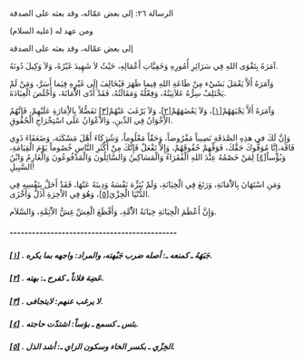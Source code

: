   الرسالة  ٢٦: إلى بعض عمّاله، وقد بعثه على الصدقة	

ومن عهد له (عليه السلام)

إلى بعض عمّاله، وقد بعثه على الصدقة

آمَرَهُ بِتَقْوَى اللهِ فِي سَرَائِرِ أُمُورِهِ وَخَفِيَّاتِ أَعْمَالِهِ، حَيْثُ لاَ شَهِيدَ غَيْرُهُ، وَلاَ وَكِيلَ دُونَهُ.

وَآمَرَهُ أَلاَّ يَعْمَلَ بَشَيْء مِنْ طَاعَةِ اللهِ فِيما  ظَهَرَ فَيُخَالِفَ إِلَى غَيْرِهِ فِيَما أَسَرَّ، وَمَنْ لَمْ يَخْتَلِفْ سِرُّهُ عَلاَنِيَتُهُ، وَفِعْلُهُ وَمَقَالَتُهُ، فَقَدْ أَدّى  الاَْمَانَةَ، وَأَخْلَصَ الْعِبَادَةَ.

وَآمَرَهُ أَلاَّ يَجْبَهَهُمْ[[١\]](https://arabic.balaghah.net/node/690#_ftn1)، وَلاَ يَعْضَهَهُمْ[[٢\]](https://arabic.balaghah.net/node/690#_ftn2)، وَلاَ يَرْغَبَ عَنْهُمْ[[٣\]](https://arabic.balaghah.net/node/690#_ftn3) تَفَضُّلاً بِالاِْمَارَةِ عَلَيْهِمْ، فَإِنَّهُمُ الاِْخْوَانُ فِي الدِّينِ، وَالاَْعْوَانُ عَلَى اسْتِخْرَاجِ الْحُقُوقِ.

وَإِنَّ لَكَ في هذِهِ الصَّدَقَةِ نَصِيباً مَفْرُوضاً،  وَحَقّاً مَعْلُوماً، وَشُرَكَاءَ أَهْلَ مَسْكَنَة، وَضَعَفَاءَ ذَوِي  فَاقَة،إِنَّا مُوَفُّوكَ حَقَّكَ، فَوَفِّهِمْ حُقُوقَهُمْ، وَإِلاَّ  تَفْعَلْ فَإِنَّكَ مِنْ أَكْثَرِ النَّاسِ خُصُوماً يَوْمَ الْقِيَامَةِ،  وَبُؤْساً[[٤\]](https://arabic.balaghah.net/node/690#_ftn4) لِمَنْ خَصْمُهُ عِنْدَ اللهِ الْفُقَرَاءُ وَالْمَسَاكِينُ وَالسَّائِلُونَ وَالْمَدْفُوعُونَ وَالْغَارِمُ وَابْنُ السَّبِيلِ!

وَمَنِ اسْتَهَانَ بِالاَْمَانَةِ، وَرَتَعَ فِي  الْخِيَانَةِ، وَلَمْ يُنَزِّهَ نَفْسَهُ وَدِينَهُ عَنْهَا، فَقَدْ  أَحَلَّ بِنَفْسِهِ فِي الدُّنْيَا الْخِزْيَ[[٥\]](https://arabic.balaghah.net/node/690#_ftn5)، وَهُوَ فِي الاْخِرَةِ أَذَلُّ وَأَخْزَى.

وَإِنَّ أَعْظَمَ الْخِيَانَةِ خِيَانَةُ الاُْمَّةِ، وَأَفْظَعَ الْغِشِّ غِشُّ الاَْئِمَّةِ، وَالسَّلاَم.

##### ---------------------------------------------

##### [[١\]](https://arabic.balaghah.net/node/690#_ftnref1) . جَبَهَهُ ـ كمنعه ـ: أصله ضرب جَبْهته، والمراد: واجهه بما يكره.

##### [[٢\]](https://arabic.balaghah.net/node/690#_ftnref2) . عَضِهَ فلاناً ـ كفرح ـ: بهته.

##### [[٣\]](https://arabic.balaghah.net/node/690#_ftnref3) . لا يرغب عنهم: لايتجافى.

##### [[٤\]](https://arabic.balaghah.net/node/690#_ftnref4) . بئس ـ كسمع ـ بؤساً: اشتدّت حاجته.

##### [[٥\]](https://arabic.balaghah.net/node/690#_ftnref5) . الخِزْي ـ بكسر الخاء وسكون الزاي ـ: أشد الذل. 
